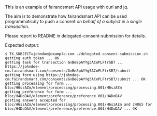 This is an example of fairandsmart API usage with curl and jq.

The aim is to demonstrate how fairandsmart API can be used programmaticaly to push a consent *on behalf of a subject* in a *single transaction*.

Please report to README in delegated-consent-submission for details.

Expected output:
```
$ TX_SUBJECT=johndoe@example.com ./delegated-consent-submission.sh
getting auth token ... OK
getting task for transaction GvBe8pAYYg5ACoPLFtrSB7 ... https://johndoe-cm.fairandsmart.com/consents/GvBe8pAYYg5ACoPLFtrSB7/submit
getting form using https://johndoe-cm.fairandsmart.com/consents/GvBe8pAYYg5ACoPLFtrSB7/submit ... OK
getting processing for form ... bloc/H6szAZm/element/processing/processing.001/H6szAZm
getting preference for form ... bloc/H4DoDAV/element/preference/preference.001/H4DoDAV
posting answers accepted for bloc/H6szAZm/element/processing/processing.001/H6szAZm and 24065 for bloc/H4DoDAV/element/preference/preference.001/H4DoDAV ... OK
```